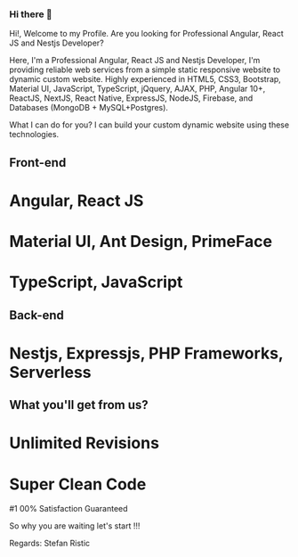 ### Hi there 👋

Hi!, Welcome to my Profile.
Are you looking for Professional Angular, React JS and Nestjs Developer?

Here, I'm a Professional Angular, React JS and Nestjs Developer, I'm providing reliable web services from a simple static responsive website to dynamic custom website. Highly experienced in HTML5, CSS3, Bootstrap, Material UI, JavaScript, TypeScript, jQquery, AJAX, PHP, Angular 10+, ReactJS, NextJS, React Native, ExpressJS, NodeJS, Firebase, and Databases (MongoDB + MySQL+Postgres).

What I can do for you?
I can build your custom dynamic website using these technologies.

## Front-end
# Angular, React JS
# Material UI, Ant Design, PrimeFace
# TypeScript, JavaScript

## Back-end
# Nestjs, Expressjs, PHP Frameworks, Serverless

## What you'll get from us?
# Unlimited Revisions
# Super Clean Code
#1 00% Satisfaction Guaranteed

So why you are waiting let's start !!!

Regards:
Stefan Ristic
